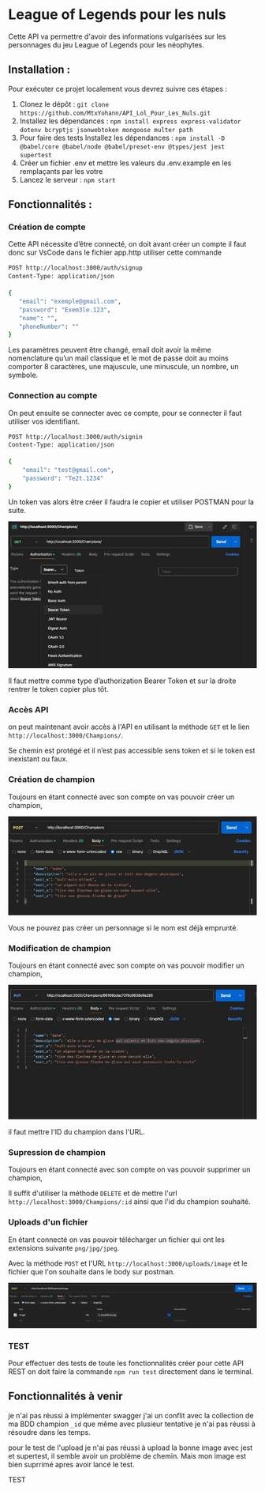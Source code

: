 # League of Legends pour les nuls

Cette API va permettre d'avoir des informations vulgarisées sur les personnages du jeu League of Legends pour les néophytes.

## Installation :

Pour exécuter ce projet localement vous devrez suivre ces étapes :

1. Clonez le dépôt : `git clone https://github.com/MtxYohann/API_Lol_Pour_Les_Nuls.git`
2. Installez les dépendances : `npm install express express-validator dotenv bcryptjs jsonwebtoken mongoose multer path`
3. Pour faire des tests Installez les dépendances : `npm install -D @babel/core @babel/node @babel/preset-env @types/jest jest supertest` 
4. Créer un fichier .env et mettre les valeurs du .env.example en les remplaçants par les votre
5. Lancez le serveur : `npm start`

## Fonctionnalités :

### Création de compte
Cette API nécessite d’être connecté, on doit avant créer un compte il faut donc sur VsCode dans le fichier app.http utiliser cette commande
 ```bash
POST http://localhost:3000/auth/signup
Content-Type: application/json

{
    "email": "exemple@gmail.com",
    "password": "Exem3le.123",
    "name": "",
    "phoneNumber": ""
}
```
Les paramètres peuvent être changé, email doit avoir la même nomenclature qu’un mail classique et le mot de passe doit au moins comporter 8 caractères, une majuscule, une minuscule, un nombre, un symbole.

### Connection au compte
On peut ensuite se connecter avec ce compte, pour se connecter il faut utiliser vos identifiant.
```bash
POST http://localhost:3000/auth/signin
Content-Type: application/json

{
    "email": "test@gmail.com",
    "password": "Te2t.1234"
}
```
Un token vas alors être créer il faudra le copier et utiliser POSTMAN pour la suite.
 
![Alt text](/images/gitImg/token.jpg)


Il faut mettre comme type d’authorization Bearer Token et sur la droite rentrer le token copier plus tôt.

### Accès API
on peut maintenant avoir accès à l'API en utilisant la méthode `GET` et le lien `http://localhost:3000/Champions/`.

Se chemin est protégé et il n’est pas accessible sens token et si le token est inexistant ou faux.

### Création de champion

Toujours en étant connecté avec son compte on vas pouvoir créer un champion,

![Alt text](/images/gitImg/creation.jpg)

Vous ne pouvez pas créer un personnage si le nom est déjà emprunté.

### Modification de champion 

Toujours en étant connecté avec son compte on vas pouvoir modifier un champion,

![update](/images/gitImg/update.jpg)

il faut mettre l'ID du champion dans l'URL.

### Supression de champion 

Toujours en étant connecté avec son compte on vas pouvoir supprimer un champion,

Il suffit d'utiliser la méthode `DELETE` et de mettre l'url `http://localhost:3000/Champions/:id` ainsi que l'id du champion souhaité.

### Uploads d'un fichier 

En étant connecté on vas pouvoir télécharger un fichier qui ont les extensions suivante `png/jpg/jpeg`.

Avec la méthode `POST` et l'URL `http://localhost:3000/uploads/image` et le fichier que l'on souhaite dans le body sur postman.

![upload](/images/gitImg/upload.jpg)

### TEST

Pour effectuer des tests de toute les fonctionnalités créer pour cette API REST on doit faire la commande `npm run test` directement dans le terminal.

## Fonctionnalités à venir

je n'ai pas réussi à implémenter swagger j'ai un conflit avec la collection de ma BDD champion `_id` que même avec plusieur tentative je n'ai pas réussi à résoudre dans les temps.

pour le test de l'upload je n'ai pas réussi à upload la bonne image avec jest et supertest, il semble avoir un problème de chemin.
Mais mon image est bien suprrimé apres avoir lancé le test.

TEST